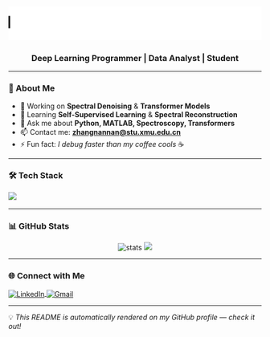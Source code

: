 <p align="center">
  <img src="./animated_title.svg" alt="Hi, I'm Zhangnannan" />
</p>
<h3 align="center">Deep Learning Programmer | Data Analyst | Student</h3>

---

### 🚀 About Me  
- 🔭 Working on **Spectral Denoising** & **Transformer Models**  
- 🌱 Learning **Self-Supervised Learning** & **Spectral Reconstruction**  
- 💬 Ask me about **Python, MATLAB, Spectroscopy, Transformers**  
- 📫 Contact me: **zhangnannan@stu.xmu.edu.cn**  
- ⚡ Fun fact: *I debug faster than my coffee cools* ☕

---

### 🛠 Tech Stack  
<p align="left">
  <img src="https://skillicons.dev/icons?i=python,pytorch,matlab,linux,git" />
</p>

---

### 📊 GitHub Stats  
<p align="center">
  <img src="https://github-readme-stats.vercel.app/api?username=moria5161&show_icons=true&theme=tokyonight" alt="stats" height="165"/>
  <img src="https://github-readme-stats.vercel.app/api/top-langs/?username=moria5161&layout=compact&theme=tokyonight" height="165"/>
</p>

---

### 🌐 Connect with Me  
<p align="left">
  <a href="https://linkedin.com/in/your-linkedin" target="blank">
    <img align="center" src="https://skillicons.dev/icons?i=linkedin" alt="LinkedIn"/>
  </a>
  <a href="mailto:your.email@example.com" target="blank">
    <img align="center" src="https://skillicons.dev/icons?i=gmail" alt="Gmail"/>
  </a>
</p>

---

💡 *This README is automatically rendered on my GitHub profile — check it out!*  
